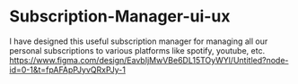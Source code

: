 # Subscription-Manager-ui-ux

I have designed this useful subscription manager for managing all our personal subscriptions to various platforms like spotify, youtube, etc.
https://www.figma.com/design/EavbIjMwVBe6DL15TOyWYl/Untitled?node-id=0-1&t=fpAFApPJyvQRxPJy-1
